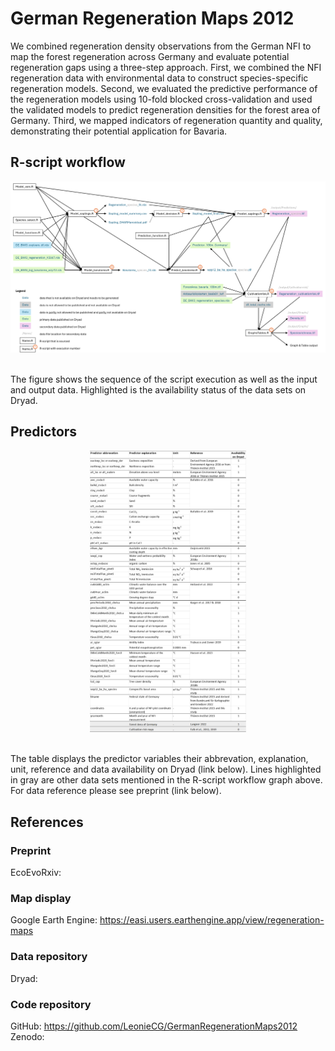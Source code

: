 # German Regeneration Maps 2012
We combined regeneration density observations from the German NFI to map the forest regeneration across Germany and evaluate potential regeneration gaps using a three-step approach.
First, we combined the NFI regeneration data with environmental data to construct species-specific regeneration models.
Second, we evaluated the predictive performance of the regeneration models using 10-fold blocked cross-validation and used the validated models to predict regeneration densities for the forest area of Germany. 
Third, we mapped indicators of regeneration quantity and quality, demonstrating their potential application for Bavaria.

## R-script workflow
<p align="center"><img width="1000" src="figure/GermanRegenerationMaps2012_workflow.png"> </p> <br />
The figure shows the sequence of the script execution as well as the input and output data. Highlighted is the availability status of the data sets on Dryad. 

## Predictors
<p align="center"><p style="text-align: center"><img width="250" src="figure/Predictors.png"> </p> <br />
The table displays the predictor variables their abbrevation, explanation, unit, reference and data availability on Dryad (link below). 
Lines highlighted in gray are other data sets mentioned in the R-script workflow graph above. For data reference please see preprint (link below).

## References
### Preprint
EcoEvoRxiv: 

### Map display
Google Earth Engine: https://easi.users.earthengine.app/view/regeneration-maps

### Data repository
Dryad:

### Code repository
GitHub: https://github.com/LeonieCG/GermanRegenerationMaps2012 <br />
Zenodo: 